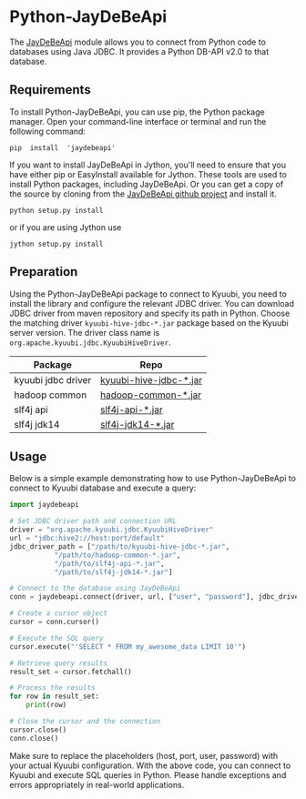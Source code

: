 <!--
- Licensed to the Apache Software Foundation (ASF) under one or more
- contributor license agreements.  See the NOTICE file distributed with
- this work for additional information regarding copyright ownership.
- The ASF licenses this file to You under the Apache License, Version 2.0
- (the "License"); you may not use this file except in compliance with
- the License.  You may obtain a copy of the License at
-
-   http://www.apache.org/licenses/LICENSE-2.0
-
- Unless required by applicable law or agreed to in writing, software
- distributed under the License is distributed on an "AS IS" BASIS,
- WITHOUT WARRANTIES OR CONDITIONS OF ANY KIND, either express or implied.
- See the License for the specific language governing permissions and
- limitations under the License.
-->

# Python-JayDeBeApi

The [JayDeBeApi](https://pypi.org/project/JayDeBeApi/) module allows you to connect from Python code to databases using Java JDBC.
It provides a Python DB-API v2.0 to that database.

## Requirements

To install Python-JayDeBeApi, you can use pip, the Python package manager. Open your command-line interface or terminal and run the following command:

```shell
pip  install  'jaydebeapi'
```

If you want to install JayDeBeApi in Jython, you'll need to ensure that you have either pip or EasyInstall available for Jython. These tools are used to install Python packages, including JayDeBeApi.
Or you can get a copy of the source by cloning from the [JayDeBeApi github project](https://github.com/baztian/jaydebeapi) and install it.

```shell
python setup.py install
```

or if you are using Jython use

```shell
jython setup.py install
```

## Preparation

Using the Python-JayDeBeApi package to connect to Kyuubi, you need to install the library and configure the relevant JDBC driver. You can download JDBC driver from maven repository and specify its path in Python. Choose the matching driver `kyuubi-hive-jdbc-*.jar` package based on the Kyuubi server version.
The driver class name is `org.apache.kyuubi.jdbc.KyuubiHiveDriver`.

|      Package       |                                                Repo                                                 |
|--------------------|-----------------------------------------------------------------------------------------------------|
| kyuubi jdbc driver | [kyuubi-hive-jdbc-*.jar](https://repo1.maven.org/maven2/org/apache/kyuubi/kyuubi-hive-jdbc-shaded/) |
| hadoop common      | [hadoop-common-*.jar](https://repo1.maven.org/maven2/org/apache/hadoop/hadoop-common/)              |
| slf4j api          | [slf4j-api-*.jar](https://repo1.maven.org/maven2/org/slf4j/slf4j-api/)                              |
| slf4j jdk14        | [slf4j-jdk14-*.jar](https://repo1.maven.org/maven2/org/slf4j/slf4j-jdk14/)                          |

## Usage

Below is a simple example demonstrating how to use Python-JayDeBeApi to connect to Kyuubi database and execute a query:

```python
import jaydebeapi

# Set JDBC driver path and connection URL
driver = "org.apache.kyuubi.jdbc.KyuubiHiveDriver"
url = "jdbc:hive2://host:port/default"
jdbc_driver_path = ["/path/to/kyuubi-hive-jdbc-*.jar", 
           "/path/to/hadoop-common-*.jar", 
           "/path/to/slf4j-api-*.jar", 
           "/path/to/slf4j-jdk14-*.jar"]

# Connect to the database using JayDeBeApi
conn = jaydebeapi.connect(driver, url, ["user", "password"], jdbc_driver_path)

# Create a cursor object
cursor = conn.cursor()

# Execute the SQL query
cursor.execute("'SELECT * FROM my_awesome_data LIMIT 10'")

# Retrieve query results
result_set = cursor.fetchall()

# Process the results
for row in result_set:
    print(row)

# Close the cursor and the connection
cursor.close()
conn.close()
```

Make sure to replace the placeholders (host, port, user, password) with your actual Kyuubi configuration.
With the above code, you can connect to Kyuubi and execute SQL queries in Python. Please handle exceptions and errors appropriately in real-world applications.
